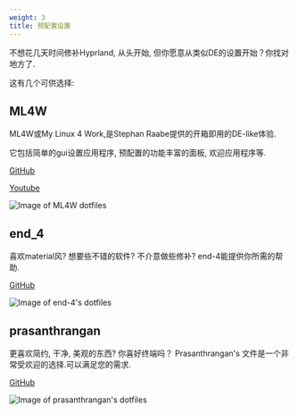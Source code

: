 ```yaml
---
weight: 3
title: 预配置设置
---
```


不想花几天时间修补Hyprland, 从头开始, 但你愿意从类似DE的设置开始？你找对地方了.

这有几个可供选择:

## ML4W

ML4W或My Linux 4 Work,是Stephan Raabe提供的开箱即用的DE-like体验.

它包括简单的gui设置应用程序, 预配置的功能丰富的面板, 欢迎应用程序等.

[GitHub](https://github.com/mylinuxforwork/dotfiles)

[Youtube](https://www.youtube.com/@mylinuxforwork)

![Image of ML4W dotfiles](https://i.ibb.co/6ydHNt9/screenshot-29-1.png)

## end_4

喜欢material风? 想要些不错的软件? 不介意做些修补? end-4能提供你所需的帮助.

[GitHub](https://github.com/end-4/dots-hyprland)

![Image of end-4's dotfiles](https://github.com/end-4/dots-hyprland/assets/97237370/5e081770-0f1e-45c4-ad9c-3d19f488cd85)

## prasanthrangan

更喜欢简约, 干净, 美观的东西? 你喜好终端吗？
Prasanthrangan's 文件是一个非常受欢迎的选择.可以满足您的需求.

[GitHub](https://github.com/prasanthrangan/hyprdots)

![Image of prasanthrangan's dotfiles](https://i.ibb.co/W3SYJCc/showcase-2-2412602747.png)
